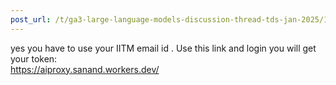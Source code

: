 ```yaml
---
post_url: /t/ga3-large-language-models-discussion-thread-tds-jan-2025/163247/119
---
```

yes you have to use your IITM email id . Use this link and login you will get your token:  
<https://aiproxy.sanand.workers.dev/>